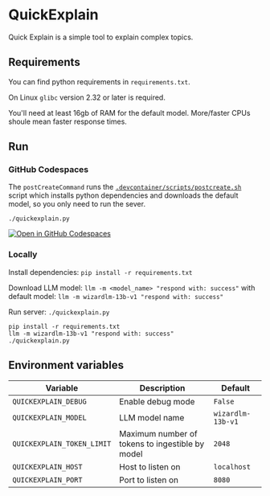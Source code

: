 # QuickExplain

Quick Explain is a simple tool to explain complex topics.

## Requirements

You can find python requirements in `requirements.txt`.

On Linux `glibc` version 2.32 or later is required.

You'll need at least 16gb of RAM for the default model. More/faster CPUs shoule mean faster response times.

## Run

### GitHub Codespaces

The `postCreateCommand` runs the [`.devcontainer/scripts/postcreate.sh`](https://github.com/marzvrover/QuickExplain/blob/main/.devcontainer/scripts/postcreate.sh) script which installs python dependencies and downloads the default model, so you only need to run the sever.
```shell
./quickexplain.py
```

[![Open in GitHub Codespaces](https://github.com/codespaces/badge.svg)](https://codespaces.new/marzvrover/QuickExplain)

### Locally

Install dependencies: `pip install -r requirements.txt`

Download LLM model: `llm -m <model_name> "respond with: success"` with default model: `llm -m wizardlm-13b-v1 "respond with: success"`

Run server: `./quickexplain.py`

```shell
pip install -r requirements.txt
llm -m wizardlm-13b-v1 "respond with: success"
./quickexplain.py
```

## Environment variables

| Variable                   | Description                                     | Default           |
| -------------------------- | ----------------------------------------------- | ----------------- |
| `QUICKEXPLAIN_DEBUG`       | Enable debug mode                               | `False`           |
| `QUICKEXPLAIN_MODEL`       | LLM model name                                  | `wizardlm-13b-v1` |
| `QUICKEXPLAIN_TOKEN_LIMIT` | Maximum number of tokens to ingestible by model | `2048`            |
| `QUICKEXPLAIN_HOST`        | Host to listen on                               | `localhost`       |
| `QUICKEXPLAIN_PORT`        | Port to listen on                               | `8080`            |
